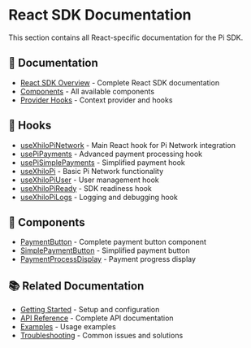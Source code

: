 # React SDK Documentation

This section contains all React-specific documentation for the Pi SDK.

## 📖 Documentation

- [React SDK Overview](./README.md) - Complete React SDK documentation
- [Components](./components.md) - All available components
- [Provider Hooks](./provider-hooks.md) - Context provider and hooks

## 🔧 Hooks

- [useXhiloPiNetwork](./useXhiloPiNetwork.md) - Main React hook for Pi Network integration
- [usePiPayments](./usePiPayments.md) - Advanced payment processing hook
- [usePiSimplePayments](./usePiSimplePayments.md) - Simplified payment hook
- [useXhiloPi](./useXhiloPi.md) - Basic Pi Network functionality
- [useXhiloPiUser](./useXhiloPiUser.md) - User management hook
- [useXhiloPiReady](./useXhiloPiReady.md) - SDK readiness hook
- [useXhiloPiLogs](./useXhiloPiLogs.md) - Logging and debugging hook

## 🎨 Components

- [PaymentButton](./PaymentButton.md) - Complete payment button component
- [SimplePaymentButton](./SimplePaymentButton.md) - Simplified payment button
- [PaymentProcessDisplay](./PaymentProcessDisplay.md) - Payment progress display

## 📚 Related Documentation

- [Getting Started](../getting-started/) - Setup and configuration
- [API Reference](../api-reference/) - Complete API documentation
- [Examples](../examples/) - Usage examples
- [Troubleshooting](../troubleshooting/) - Common issues and solutions